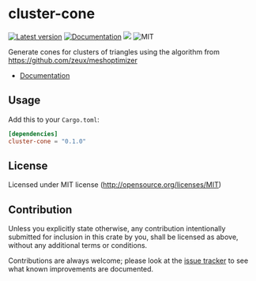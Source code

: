 cluster-cone
========
[![Latest version](https://img.shields.io/crates/v/cluster-cone.svg)](https://crates.io/crates/cluster-cone)
[![Documentation](https://docs.rs/cluster-cone/badge.svg)](https://docs.rs/cluster-cone)
[![](https://tokei.rs/b1/github/Jasper-Bekkers/cluster-cone)](https://github.com/Jasper-Bekkers/cluster-cone)
![MIT](https://img.shields.io/badge/license-MIT-blue.svg)

Generate cones for clusters of triangles using the algorithm from https://github.com/zeux/meshoptimizer

- [Documentation](https://docs.rs/cluster-cone)

## Usage

Add this to your `Cargo.toml`:

```toml
[dependencies]
cluster-cone = "0.1.0"
```

## License

Licensed under MIT license (http://opensource.org/licenses/MIT)

## Contribution

Unless you explicitly state otherwise, any contribution intentionally submitted
for inclusion in this crate by you, shall be licensed as above, without any additional terms or conditions.

Contributions are always welcome; please look at the [issue tracker](https://github.com/Jasper-Bekkers/cluster-cone/issues) to see what known improvements are documented.
